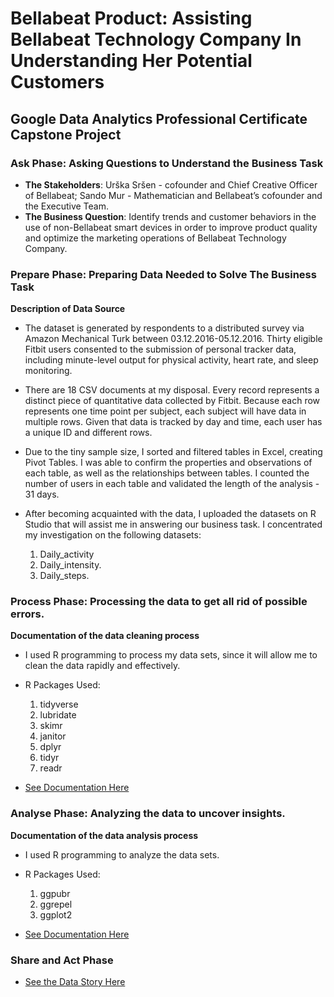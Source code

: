 # Bellabeat Product: Assisting Bellabeat Technology Company In Understanding Her Potential Customers
## Google Data Analytics Professional Certificate Capstone Project

### **Ask Phase: Asking Questions to Understand the Business Task** 
- **The Stakeholders**: Urška Sršen - cofounder and Chief Creative Officer of Bellabeat; Sando Mur - Mathematician and Bellabeat’s cofounder and the Executive Team.
- **The Business Question**: Identify trends and customer behaviors in the use of non-Bellabeat smart devices in order to improve product quality and optimize the marketing operations of Bellabeat Technology Company.

### **Prepare Phase: Preparing Data Needed to Solve The Business Task** 
**Description of Data Source**
- The dataset is generated by respondents to a distributed survey via Amazon Mechanical Turk between 03.12.2016-05.12.2016. Thirty eligible Fitbit users consented to the submission of personal tracker data, including minute-level output for physical activity, heart rate, and sleep monitoring.

- There are 18 CSV documents at my disposal. Every record represents a distinct piece of quantitative data collected by Fitbit. Because each row represents one time point per subject, each subject will have data in multiple rows. Given that data is tracked by day and time, each user has a unique ID and different rows.

- Due to the tiny sample size, I sorted and filtered tables in Excel, creating Pivot Tables. I was able to confirm the properties and observations of each table, as well as the relationships between tables. I counted the number of users in each table and validated the length of the analysis - 31 days.

- After becoming acquainted with the data, I uploaded the datasets on R Studio that will assist me in answering our business task. I concentrated my investigation on the following datasets:
  1. Daily_activity
  2. Daily_intensity.
  3. Daily_steps.
  
 ### **Process Phase: Processing the data to get all rid of possible errors.** 
 **Documentation of the data cleaning process**
  
 - I used R programming to process my data sets,  since it will allow me to clean the data rapidly and effectively.
  
 - R Packages Used:
    1. tidyverse
    2. lubridate
    3. skimr
    4. janitor
    5. dplyr
    6. tidyr
    7. readr
   

  - [See Documentation Here](https://bit.ly/Doc_DataCleaningAndAnalysis)
   
  ### **Analyse Phase: Analyzing the data to uncover insights.** 
  **Documentation of the data analysis process**
  
  - I used R programming to analyze the data sets.
  
  - R Packages Used:
    1. ggpubr
    2. ggrepel
    3. ggplot2
    
    
    
   - [See Documentation Here](https://bit.ly/Doc_DataCleaningAndAnalysis)
  
  
   ### **Share and Act Phase** 
   - [See the Data Story Here](https://github.com/TolulopeOyejide/DataAnalysisProject_1/blob/630dbb3e288522648b94db6809e90e9134d68269/Data%20Story.pdf)
